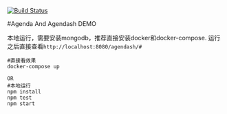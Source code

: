 [![Build Status](https://api.travis-ci.org/liuwill-projects/agenda-cron-demo.svg)](https://travis-ci.org/liuwill-projects/agenda-cron-demo)

#Agenda And Agendash DEMO

本地运行，需要安装mongodb，推荐直接安装docker和docker-compose.
运行之后直接查看`http://localhost:8080/agendash/#`

```shell
#直接看效果
docker-compose up

OR
#本地运行
npm install
npm test
npm start
```
